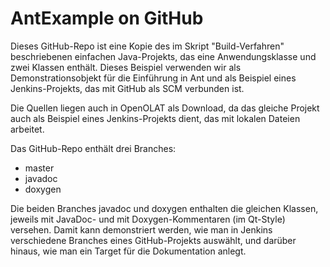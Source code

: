 # AntExample on GitHub
Dieses GitHub-Repo ist eine Kopie des im Skript "Build-Verfahren" beschriebenen einfachen Java-Projekts, das eine Anwendungsklasse und zwei Klassen enthält. Dieses Beispiel verwenden wir als Demonstrationsobjekt für die Einführung in Ant und als Beispiel eines Jenkins-Projekts, das mit GitHub als SCM verbunden ist. 

Die Quellen liegen auch in OpenOLAT als Download, da das gleiche Projekt auch als Beispiel eines Jenkins-Projekts dient, das mit lokalen Dateien arbeitet.

Das GitHub-Repo enthält drei Branches:
- master
- javadoc
- doxygen

Die beiden Branches javadoc und doxygen enthalten die gleichen Klassen, jeweils mit JavaDoc- und mit Doxygen-Kommentaren (im Qt-Style) versehen. Damit kann demonstriert werden, wie man in Jenkins verschiedene Branches eines GitHub-Projekts auswählt, und darüber hinaus, wie man ein Target für die Dokumentation anlegt.
